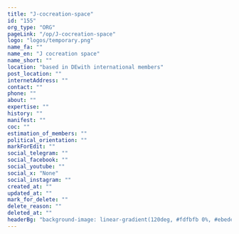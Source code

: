 ```yaml
---
title: "J-cocreation-space"
id: "155"
org_type: "ORG"
pageLink: "/op/J-cocreation-space"
logo: "logos/temporary.png"
name_fa: ""
name_en: "J cocreation space"
name_short: ""
location: "based in DEwith international members"
post_location: ""
internetAddress: ""
contact: ""
phone: ""
about: ""
expertise: ""
history: ""
manifest: ""
coc: ""
estimation_of_members: ""
political_orientation: ""
markForEdit: ""
social_telegram: ""
social_facebook: ""
social_youtube: ""
social_x: "None"
social_instagram: ""
created_at: ""
updated_at: ""
mark_for_delete: ""
delete_reason: ""
deleted_at: ""
headerBg: "background-image: linear-gradient(120deg, #fdfbfb 0%, #ebedee 100%);"
---
```


